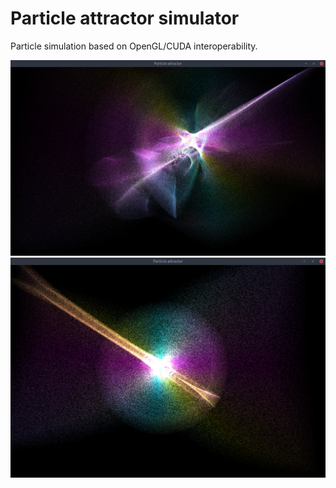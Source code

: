 # Particle attractor simulator
Particle simulation based on OpenGL/CUDA interoperability.

![Figure 1](images/img1.png "Figure 1")
![Figure 2](images/img2.png "Figure 2")